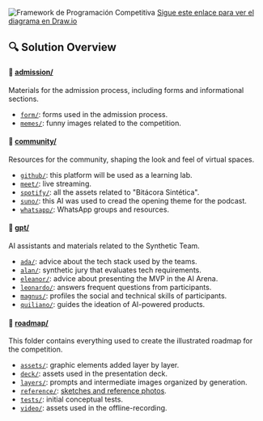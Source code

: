 ![Framework de Programación Competitiva](https://github.com/fepecas/senasoft/blob/main/diagram.png?raw=true)
[Sigue este enlace para ver el diagrama en Draw.io](https://drive.google.com/file/d/18TtAmJ8J3JPOQkRFg85l-nEeobs-Hc27/view?usp=sharing)

## 🔍 Solution Overview

#### 📂 [admission/](admission/)

Materials for the admission process, including forms and informational sections.

- [`form/`](admission/form/): forms used in the admission process.
- [`memes/`](admission/memes/): funny images related to the competition.

#### 📁 [community/](community/)

Resources for the community, shaping the look and feel of virtual spaces.

- [`github/`](community/github/): this platform will be used as a learning lab.
- [`meet/`](community/meet/): live streaming.
- [`spotify/`](community/spotify/): all the assets related to "Bitácora Sintética".
- [`suno/`](community/meet/): this AI was used to cread the opening theme for the podcast.
- [`whatsapp/`](community/whatsapp/): WhatsApp groups and resources.

#### 📁 [gpt/](gpt/)

AI assistants and materials related to the Synthetic Team.

- [`ada/`](gpt/ada/): advice about the tech stack used by the teams.
- [`alan/`](gpt/alan/): synthetic jury that evaluates tech requirements.
- [`eleanor/`](gpt/eleanor/): advice about presenting the MVP in the AI Arena.
- [`leonardo/`](gpt/leonardo/): answers frequent questions from participants.
- [`magnus/`](gpt/magnus/): profiles the social and technical skills of participants.
- [`quiliano/`](gpt/quiliano/): guides the ideation of AI-powered products.

#### 📁 [roadmap/](roadmap/)

This folder contains everything used to create the illustrated roadmap for the competition.

- [`assets/`](roadmap/assets/): graphic elements added layer by layer.
- [`deck/`](roadmap/deck/): assets used in the presentation deck.
- [`layers/`](roadmap/layers/): prompts and intermediate images organized by generation.
- [`reference/`](roadmap/reference/): [sketches and reference photos](roadmap/reference/photo_whiteboard_step6.jpg).
- [`tests/`](roadmap/tests/): initial conceptual tests.
- [`video/`](roadmap/video/): assets used in the offline-recording.